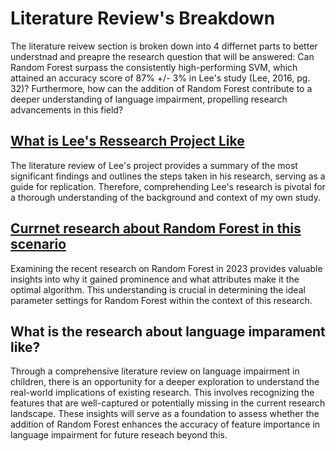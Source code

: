 # Literature Review's Breakdown
The literature reivew section is broken down into 4 differnet parts to better understnad and preapre the research question that will be answered: Can Random Forest surpass the consistently high-performing SVM, which attained an accuracy score of 87% +/- 3% in Lee's study (Lee, 2016, pg. 32)? Furthermore, how can the addition of Random Forest contribute to a deeper understanding of language impairment, propelling research advancements in this field?

## [What is Lee's Ressearch Project Like](/Literature/Lee_Research)
The literature review of Lee's project provides a summary of the most significant findings and outlines the steps taken in his research, serving as a guide for replication. Therefore, comprehending Lee's research is pivotal for a thorough understanding of the background and context of my own study.

## [Currnet research about Random Forest in this scenario](/Literature/Language_Research)
Examining the recent research on Random Forest in 2023 provides valuable insights into why it gained prominence and what attributes make it the optimal algorithm. This understanding is crucial in determining the ideal parameter settings for Random Forest within the context of this research.

## What is the research about language imparament like?
Through a comprehensive literature review on language impairment in children, there is an opportunity for a deeper exploration to understand the real-world implications of existing research. This involves recognizing the features that are well-captured or potentially missing in the current research landscape. These insights will serve as a foundation to assess whether the addition of Random Forest enhances the accuracy of feature importance in language impairment for future reseach beyond this.

